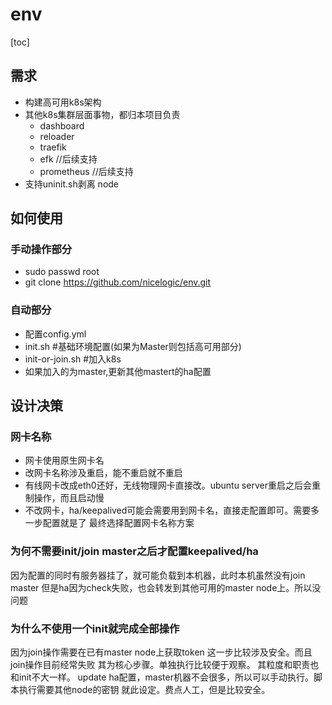 # env

[toc]

## 需求
  * 构建高可用k8s架构
  * 其他k8s集群层面事物，都归本项目负责
	* dashboard
	* reloader
	* traefik
	* efk //后续支持
	* prometheus //后续支持
  * 支持uninit.sh剥离 node

## 如何使用

### 手动操作部分

* sudo passwd root
* git clone https://github.com/nicelogic/env.git

### 自动部分

* 配置config.yml
* init.sh #基础环境配置(如果为Master则包括高可用部分)
* init-or-join.sh #加入k8s
* 如果加入的为master,更新其他mastert的ha配置


## 设计决策
### 网卡名称

* 网卡使用原生网卡名
* 改网卡名称涉及重启，能不重启就不重启
* 有线网卡改成eth0还好，无线物理网卡直接改。ubuntu server重启之后会重制操作，而且启动慢
* 不改网卡，ha/keepalived可能会需要用到网卡名，直接走配置即可。需要多一步配置就是了
  最终选择配置网卡名称方案

### 为何不需要init/join master之后才配置keepalived/ha

因为配置的同时有服务器挂了，就可能负载到本机器，此时本机虽然没有join master
但是ha因为check失败，也会转发到其他可用的master node上。所以没问题

### 为什么不使用一个init就完成全部操作

因为join操作需要在已有master node上获取token
这一步比较涉及安全。而且join操作目前经常失败
其为核心步骤。单独执行比较便于观察。
其粒度和职责也和init不大一样。
update ha配置，master机器不会很多，所以可以手动执行。脚本执行需要其他node的密钥
就此设定。费点人工，但是比较安全。

